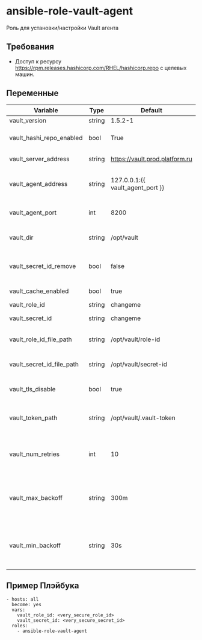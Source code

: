 ansible-role-vault-agent
========================

Роль для установки/настройки Vault агента

Требования
------------

- Доступ к ресурсу https://rpm.releases.hashicorp.com/RHEL/hashicorp.repo с целевых машин.

Переменные
--------------

| Variable | Type | Default | Comment |
| ------ | ------ | -------  | ---------- |
| vault_version | string | 1.5.2-1 | Версия Vault |
| vault_hashi_repo_enabled | bool | True | Включен ли репозиторий HashiCorp                              |
| vault_server_address | string | https://vault.prod.platform.ru | Адрес Vault сервера |
| vault_agent_address | string | 127.0.0.1:{{ vault_agent_port }} | На каком адресе запускать Vault агент |
| vault_agent_port |  int | 8200 | Устанавливает порт для Vault агента |
| vault_dir | string | /opt/vault | Корневая директория для агента |
| vault_secret_id_remove | bool | false | Удалить secret_id после получения токена |
| vault_cache_enabled | bool | true | Вкл/Выкл кэширование |
| vault_role_id | string | changeme | Role ID AppRole |
| vault_secret_id | string | changeme | Secret ID AppRole  |
| vault_role_id_file_path | string |/opt/vault/role-id | Файл, где хранится Role ID |
| vault_secret_id_file_path | string |/opt/vault/secret-id | Файл, где хранится Secret ID |
| vault_tls_disable | bool | true | Устанавливает tls_disable параметр |
| vault_token_path | string | /opt/vault/.vault-token | Файл, где хранится выданный токен |
| vault_num_retries | int | 10 | Количество повторов аутентификации и рендеринга шаблонов |
| vault_max_backoff | string | 300m | The maximum time Agent will delay before retrying after a failed auth attempt |
| vault_min_backoff | string | 30s | The minimum backoff time Agent will delay before retrying after a failed auth attempt |



Пример Плэйбука
----------------

    - hosts: all
      become: yes
      vars:
        vault_role_id: <very_secure_role_id>
        vault_secret_id: <very_secure_secret_id>
      roles:
        - ansible-role-vault-agent
